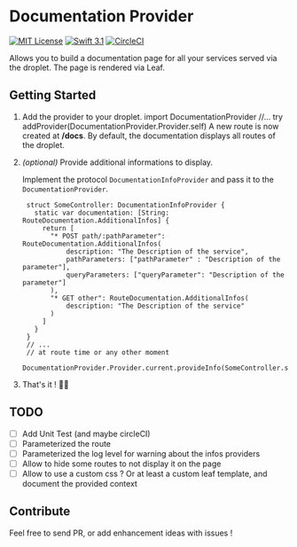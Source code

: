 # Documentation Provider 

<a href="LICENSE"><img src="http://img.shields.io/badge/license-MIT-brightgreen.svg" alt="MIT License"></a>
<a href="https://swift.org"><img src="http://img.shields.io/badge/swift-3.1-brightgreen.svg" alt="Swift 3.1"></a>
<a href="https://circleci.com/gh/zarghol/documentation-provider/tree/master"><img src="https://circleci.com/gh/zarghol/documentation-provider/tree/master.svg?style=svg" alt="CircleCI"></a>

Allows you to build a documentation page for all your services served via the droplet.
The page is rendered via Leaf.

## Getting Started

1. Add the provider to your droplet.
       import DocumentationProvider
       //...
       try addProvider(DocumentationProvider.Provider.self)
   A new route is now created at **/docs**.
   By default, the documentation displays all routes of the droplet.
2. *(optional)* Provide additional informations to display.

    Implement the protocol `DocumentationInfoProvider` and pass it to the `DocumentationProvider`.

        struct SomeController: DocumentationInfoProvider {
          static var documentation: [String: RouteDocumentation.AdditionalInfos] { 
            return [
              "* POST path/:pathParameter": RouteDocumentation.AdditionalInfos(
                  description: "The Description of the service",
                  pathParameters: ["pathParameter" : "Description of the parameter"],
                  queryParameters: ["queryParameter": "Description of the parameter"]
              ),
              "* GET other": RouteDocumentation.AdditionalInfos(
                  description: "The Description of the service"
              )
            ]
          }
        }
        // ...
        // at route time or any other moment
        DocumentationProvider.Provider.current.provideInfo(SomeController.self)
    
3. That's it ! 🎉🎉

## TODO

- [ ] Add Unit Test (and maybe circleCI)
- [ ] Parameterized the route
- [ ] Parameterized the log level for warning about the infos providers
- [ ] Allow to hide some routes to not display it on the page
- [ ] Allow to use a custom css ? Or at least a custom leaf template, and document the provided context

## Contribute

Feel free to send PR, or add enhancement ideas with issues !
